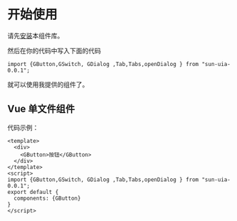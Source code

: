 
# 开始使用
请先[安装](#/doc/install)本组件库。

然后在你的代码中写入下面的代码

```
import {GButton,GSwitch, GDialog ,Tab,Tabs,openDialog } from "sun-uia-0.0.1";
```

就可以使用我提供的组件了。

## Vue 单文件组件

代码示例：

```
<template>
  <div>
    <GButton>按钮</GButton>
  </div>
</template>
<script>
import {GButton,GSwitch, GDialog ,Tab,Tabs,openDialog } from "sun-uia-0.0.1";
export default {
  components: {GButton}
}
</script>
```